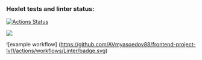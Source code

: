 ### Hexlet tests and linter status:
[![Actions Status](https://github.com/AVmyasoedov88/frontend-project-lvl1/workflows/hexlet-check/badge.svg)](https://github.com/AVmyasoedov88/frontend-project-lvl1/actions)

<a href="https://codeclimate.com/github/AVmyasoedov88/frontend-project-lvl1/maintainability"><img src="https://api.codeclimate.com/v1/badges/349dcbffc69ca823cdca/maintainability" /></a>

![example workflow] (https://github.com/AVmyasoedov88/frontend-project-lvl1/actions/workflows/Linter/badge.svg)





